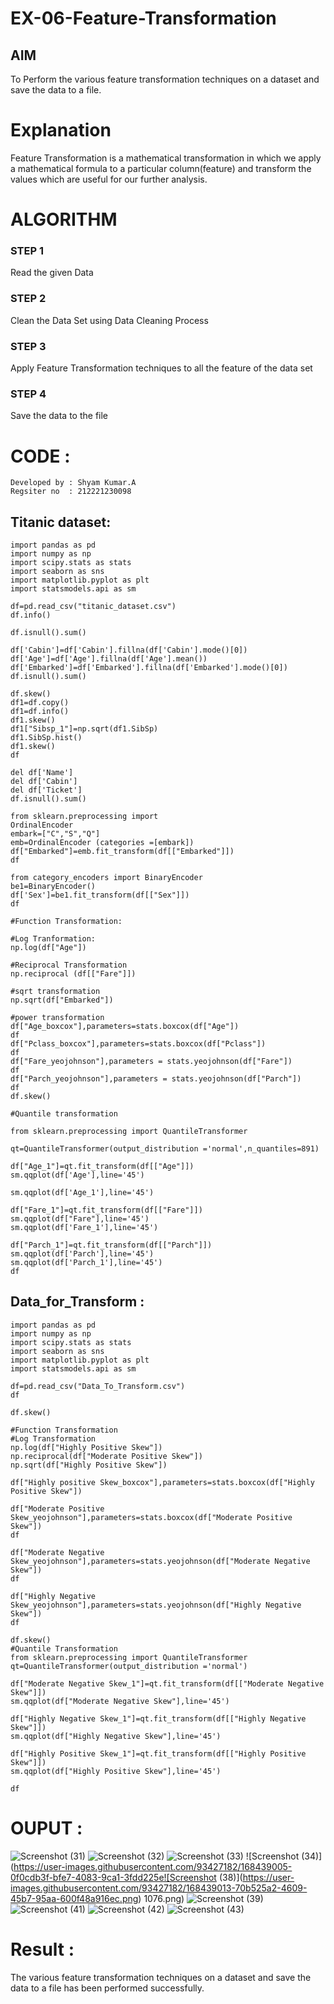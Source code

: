 # EX-06-Feature-Transformation

## AIM
To Perform the various feature transformation techniques on a dataset and save the data to a file. 

# Explanation
Feature Transformation is a mathematical transformation in which we apply a mathematical formula to a particular column(feature) and transform the values which are useful for our further analysis.

 
# ALGORITHM
### STEP 1
Read the given Data
### STEP 2
Clean the Data Set using Data Cleaning Process
### STEP 3
Apply Feature Transformation techniques to all the feature of the data set
### STEP 4
Save the data to the file


# CODE :
~~~
Developed by : Shyam Kumar.A
Regsiter no  : 212221230098
~~~
## Titanic dataset:
~~~
import pandas as pd
import numpy as np
import scipy.stats as stats
import seaborn as sns
import matplotlib.pyplot as plt
import statsmodels.api as sm

df=pd.read_csv("titanic_dataset.csv")
df.info()

df.isnull().sum()

df['Cabin']=df['Cabin'].fillna(df['Cabin'].mode()[0])
df['Age']=df['Age'].fillna(df['Age'].mean())
df['Embarked']=df['Embarked'].fillna(df['Embarked'].mode()[0])
df.isnull().sum()

df.skew()
df1=df.copy()
df1=df.info()
df1.skew()
df1["Sibsp_1"]=np.sqrt(df1.SibSp)
df1.SibSp.hist()
df1.skew()
df

del df['Name']
del df['Cabin']
del df['Ticket']
df.isnull().sum()

from sklearn.preprocessing import
OrdinalEncoder
embark=["C","S","Q"]
emb=OrdinalEncoder (categories =[embark])
df["Embarked"]=emb.fit_transform(df[["Embarked"]])
df

from category_encoders import BinaryEncoder
be1=BinaryEncoder()
df['Sex']=be1.fit_transform(df[["Sex"]])
df

#Function Transformation:

#Log Tranformation:
np.log(df["Age"])

#Reciprocal Transformation
np.reciprocal (df[["Fare"]])

#sqrt transformation
np.sqrt(df["Embarked"])

#power transformation
df["Age_boxcox"],parameters=stats.boxcox(df["Age"])
df
df["Pclass_boxcox"],parameters=stats.boxcox(df["Pclass"])
df
df["Fare_yeojohnson"],parameters = stats.yeojohnson(df["Fare"])
df
df["Parch_yeojohnson"],parameters = stats.yeojohnson(df["Parch"])
df
df.skew()

#Quantile transformation

from sklearn.preprocessing import QuantileTransformer

qt=QuantileTransformer(output_distribution ='normal',n_quantiles=891)

df["Age_1"]=qt.fit_transform(df[["Age"]])
sm.qqplot(df['Age'],line='45')

sm.qqplot(df['Age_1'],line='45')

df["Fare_1"]=qt.fit_transform(df[["Fare"]])
sm.qqplot(df["Fare"],line='45')
sm.qqplot(df['Fare_1'],line='45')

df["Parch_1"]=qt.fit_transform(df[["Parch"]])
sm.qqplot(df['Parch'],line='45')
sm.qqplot(df['Parch_1'],line='45')
df
~~~

## Data_for_Transform :
~~~
import pandas as pd
import numpy as np
import scipy.stats as stats
import seaborn as sns
import matplotlib.pyplot as plt
import statsmodels.api as sm

df=pd.read_csv("Data_To_Transform.csv")
df

df.skew()

#Function Transformation 
#Log Transformation 
np.log(df["Highly Positive Skew"])
np.reciprocal(df["Moderate Positive Skew"])
np.sqrt(df["Highly Positive Skew"])

df["Highly positive Skew_boxcox"],parameters=stats.boxcox(df["Highly Positive Skew"])

df["Moderate Positive Skew_yeojohnson"],parameters=stats.boxcox(df["Moderate Positive Skew"])
df

df["Moderate Negative Skew_yeojohnson"],parameters=stats.yeojohnson(df["Moderate Negative Skew"])
df

df["Highly Negative Skew_yeojohnson"],parameters=stats.yeojohnson(df["Highly Negative Skew"])
df

df.skew()
#Quantile Transformation 
from sklearn.preprocessing import QuantileTransformer
qt=QuantileTransformer(output_distribution ='normal')

df["Moderate Negative Skew_1"]=qt.fit_transform(df[["Moderate Negative Skew"]])
sm.qqplot(df["Moderate Negative Skew"],line='45')

df["Highly Negative Skew_1"]=qt.fit_transform(df[["Highly Negative Skew"]])
sm.qqplot(df["Highly Negative Skew"],line='45')

df["Highly Positive Skew_1"]=qt.fit_transform(df[["Highly Positive Skew"]])
sm.qqplot(df["Highly Positive Skew"],line='45')

df
~~~

# OUPUT :
![Screenshot (31)](https://user-images.githubusercontent.com/93427182/168438989-825cf576-580b-42dd-85f1-ab57b3c6aebe.png)
![Screenshot (32)](https://user-images.githubusercontent.com/93427182/168438996-9f00fc86-5484-45c0-bc61-6e7aaf3f6359.png)
![Screenshot (33)](https://user-images.githubusercontent.com/93427182/168439002-43915bc6-f451-40b6-94fa-3d1a583d37cf.png)
![Screenshot (34)](https://user-images.githubusercontent.com/93427182/168439005-0f0cdb3f-bfe7-4083-9ca1-3fdd225e![Screenshot (38)](https://user-images.githubusercontent.com/93427182/168439013-70b525a2-4609-45b7-95aa-600f48a916ec.png)
1076.png)
![Screenshot (39)](https://user-images.githubusercontent.com/93427182/168439016-a0cde39c-de3e-41d0-beae-b6d386c55289.png)
![Screenshot (41)](https://user-images.githubusercontent.com/93427182/168439024-cc5cc903-0e82-4955-9987-7729c284ba42.png)
![Screenshot (42)](https://user-images.githubusercontent.com/93427182/168439028-5cf05af5-5a53-4745-a912-56c697db4f5e.png)
![Screenshot (43)](https://user-images.githubusercontent.com/93427182/168439031-8a3aaf3b-c314-4e61-99eb-2cad2da485b7.png)

# Result :
The various feature transformation techniques on a dataset and save the data to a file has been performed successfully.
